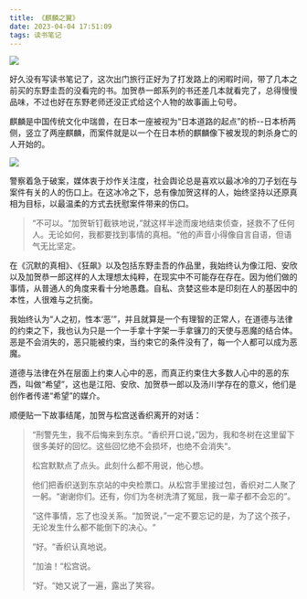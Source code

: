 ```yaml
---
title: 《麒麟之翼》
date: 2023-04-04 17:51:09
tags: 读书笔记
---
```


![](https://hxy-blog.oss-cn-beijing.aliyuncs.com/images/kirin's_wing.webp)



好久没有写读书笔记了，这次出门旅行正好为了打发路上的闲暇时间，带了几本之前买的东野圭吾的没看完的书。加贺恭一郎系列的书还差几本就看完了，总得慢慢品味，不过也好在东野老师还没正式给这个人物的故事画上句号。



麒麟是中国传统文化中瑞兽，在日本一座被视为“日本道路的起点”的桥--日本桥两侧，竖立了两座麒麟，而案件就是以一个在日本桥的麒麟像下被发现的刺杀身亡的人开始的。



![](https://hxy-blog.oss-cn-beijing.aliyuncs.com/images/ribenqiao.jpeg)



警察着急于破案，媒体衷于炒作关注度，社会舆论总是喜欢以最冰冷的刀子划在与案件有关的人的伤口上。在这冰冷之下，总有像加贺这样的人，始终坚持以还原真相为目标，以最温柔的方式去抚慰案件带来的伤口。



> “不可以。“加贺斩钉截铁地说，”就这样半途而废地结束侦查，拯救不了任何人。无论如何，我都要找到事情的真相。“他的声音小得像自言自语，但语气无比坚定。



在《沉默的真相》、《狂飙》以及包括东野圭吾的作品里，我始终认为像江阳、安欣以及加贺恭一郎这样的人太理想太纯粹，在现实中不可能存在存在。因为他们做的事情，从普通人的角度来看十分地愚蠢。自私、贪婪这些本是印刻在人的基因中的本性，人很难与之抗衡。



我始终认为“人之初，性本‘恶’”，并且就算是一个有理智的正常人，在道德与法律的约束之下，我也认为只是一个一手拿十字架一手拿镰刀的天使与恶魔的结合体。恶是不会消失的，恶只能被约束，当约束它的条件没有了，每一个人都可以成为恶魔。



道德与法律在外在层面上约束人心中的恶，而真正约束住大多数人心中的恶的东西，叫做“希望”，这也是江阳、安欣、加贺恭一郎以及汤川学存在的意义，他们是创作者传递“希望”的媒介。



顺便贴一下故事结尾，加贺与松宫送香织离开的对话：

> “刑警先生，我不后悔来到东京。“香织开口说，”因为，我和冬树在这里留下很多美好的回忆。这些回忆绝不会损坏，也绝不会消失“。
> 
> 松宫默默点了点头。此刻什么都不用说，他心想。
> 
> 他们把香织送到东京站的中央检票口。从松宫手里接过包，香织对二人聚了一躬。“谢谢你们。还有，你们为冬树洗清了冤屈，我一辈子都不会忘的”。
> 
> “这件事情，忘了也没关系。“加贺说，”一定不要忘记的是，为了这个孩子，无论发生什么都不能倒下的决心。“
> 
> “好。“香织认真地说。
> 
> “加油！“松宫说。
> 
> “好。“她又说了一遍，露出了笑容。












